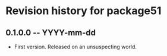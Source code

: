# Revision history for package51

## 0.1.0.0 -- YYYY-mm-dd

* First version. Released on an unsuspecting world.
